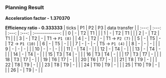 ### Planning Result
**Acceleration factor - 1.370370**

**Efficiency ratio - 0.333333**
| ticks |  P1   |  P2   |  P3   |  data transfer  |
| :---: | :---: | :---: | :---: | :-------------: |
|   0   |   -   |  T2   |  T1   |                 |
|   1   |   -   |  T2   |  T1   |                 |
|   2   |   -   |  T2   |  T1   |                 |
|   3   |   -   |  T2   |   -   | T1 -> `P1 (8)`  |
|   4   |   -   |  T2   |   -   | T1 -> `P2 (7)`  |
|   5   |   -   |  T5   |   -   | T2 -> `P1 (10)` |
|   6   |   -   |  T5   |   -   |                 |
|   7   |   -   |   -   |   -   | T5 -> `P1 (4)`  |
|   8   |   -   |   -   |   -   |                 |
|   9   |   -   |   -   |   -   |                 |
|  10   |   -   |   -   |   -   |                 |
|  11   |   -   |  T4   |   -   |                 |
|  12   |   -   |  T4   |   -   |                 |
|  13   |   -   |  T4   |   -   |                 |
|  14   |   -   |  T4   |   -   |                 |
|  15   |  T3   |  T4   |   -   |                 |
|  16   |  T3   |  T4   |   -   |                 |
|  17   |  T3   |  T7   |   -   |                 |
|  18   |  T3   |  T7   |   -   |                 |
|  19   |  T6   |  T7   |   -   |                 |
|  20   |  T6   |  T7   |   -   |                 |
|  21   |  T8   |  T9   |   -   |                 |
|  22   |  T8   |  T9   |   -   |                 |
|  23   |  T8   |  T9   |   -   |                 |
|  24   |  T10  |  T9   |   -   |                 |
|  25   |  T10  |  T9   |   -   |                 |
|  26   |   -   |  T9   |   -   |                 |

